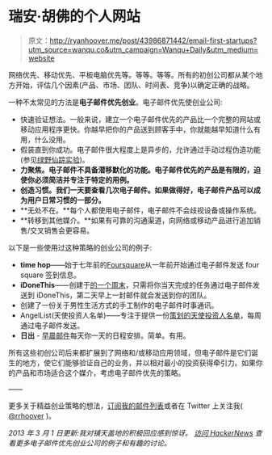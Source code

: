 # 瑞安·胡佛的个人网站

> 原文：<http://ryanhoover.me/post/43986871442/email-first-startups?utm_source=wanqu.co&utm_campaign=Wanqu+Daily&utm_medium=website>



网络优先、移动优先、平板电脑优先等。等等。等等。所有的初创公司都从某个地方开始，评估几个因素(产品、市场、团队、时间表、竞争)以确定正确的战略。

一种不太常见的方法是**电子邮件优先创业**。电子邮件优先使创业公司:

*   快速验证想法。一般来说，建立一个电子邮件优先的产品比一个完整的网站或移动应用程序更快。你越早把你的产品送到顾客手中，你就能越早知道什么有用，什么没用。
*   假装直到你成功。电子邮件很大程度上是异步的，允许通过手动过程伪造功能(参见[绿野仙踪实验](http://en.wikipedia.org/wiki/Wizard_of_Oz_experiment))。
*   **力聚焦。电子邮件不具备潜移默化的功能。电子邮件优先的产品是有限的，迫使你必须简洁并专注于特定的用例。**
*   **创造习惯。我们一天要查看几次电子邮件。如果做得好，电子邮件产品可以成为用户日常习惯的一部分。**
*   **无处不在。**每个人都使用电子邮件，电子邮件不会歧视设备或操作系统。
*   **转移到其他媒介。**如果有可靠的沟通渠道，向网络或移动产品进行追加销售/交叉销售会更容易。

以下是一些使用过这种策略的创业公司的例子:

*   **time hop**——始于七年前的[Foursquare](http://techcrunch.com/2011/02/21/4squareand7yearsago/)从一年前开始通过电子邮件发送 four square 签到信息。
*   **iDoneThis**——创建于[的一个周末](http://news.ycombinator.com/item?id=2064038)，只需将你当天完成的任务通过电子邮件发送到 iDoneThis，第二天早上一封邮件就会发送到你的团队。
*   创建了一份关于男性生活方式的手工制作的电子邮件时事通讯。
*   AngelList(天使投资人名单)——专注于提供一份[策划的天使投资人名单](http://venturehacks.com/articles/angellist)，每周通过电子邮件发送。
*   **日出** - [早晨邮件](http://lifehacker.com/5940922/sunrise-starts-your-day-with-an-email-digest-of-your-appointments-events-and-birthdays)每天你一天的日程安排。简单。有用。

所有这些初创公司后来都扩展到了网络和/或移动应用领域，但电子邮件是它们诞生的地方，使它们能够验证自己的业务，并以相对最小的投资获得牵引力。如果你的产品和市场适合这个媒介，考虑电子邮件优先的策略。

——

更多关于精益创业策略的想法，[订阅我的邮件列表](http://bit.ly/rh-email-list)或者在 Twitter 上关注我( [@rrhoover](http://twitter.com/rrhoover) )。

*2013 年 3 月 1 日更新:我对铺天盖地的积极回应感到惊讶。* [*访问 HackerNews*](http://news.ycombinator.com/item?id=5279590) *查看更多电子邮件优先创业公司的例子和有趣的讨论。*

